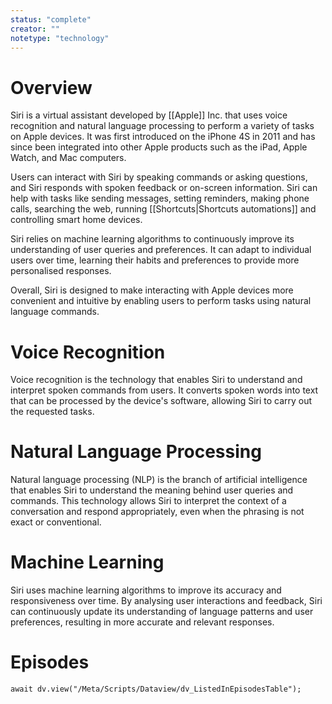 ```yaml
---
status: "complete"
creator: ""
notetype: "technology"
---
```


# Overview
Siri is a virtual assistant developed by [[Apple]] Inc. that uses voice recognition and natural language processing to perform a variety of tasks on Apple devices. It was first introduced on the iPhone 4S in 2011 and has since been integrated into other Apple products such as the iPad, Apple Watch, and Mac computers.

Users can interact with Siri by speaking commands or asking questions, and Siri responds with spoken feedback or on-screen information. Siri can help with tasks like sending messages, setting reminders, making phone calls, searching the web, running [[Shortcuts|Shortcuts automations]] and controlling smart home devices.

Siri relies on machine learning algorithms to continuously improve its understanding of user queries and preferences. It can adapt to individual users over time, learning their habits and preferences to provide more personalised responses.

Overall, Siri is designed to make interacting with Apple devices more convenient and intuitive by enabling users to perform tasks using natural language commands.

# Voice Recognition
Voice recognition is the technology that enables Siri to understand and interpret spoken commands from users. It converts spoken words into text that can be processed by the device's software, allowing Siri to carry out the requested tasks.

# Natural Language Processing
Natural language processing (NLP) is the branch of artificial intelligence that enables Siri to understand the meaning behind user queries and commands. This technology allows Siri to interpret the context of a conversation and respond appropriately, even when the phrasing is not exact or conventional.

# Machine Learning
Siri uses machine learning algorithms to improve its accuracy and responsiveness over time. By analysing user interactions and feedback, Siri can continuously update its understanding of language patterns and user preferences, resulting in more accurate and relevant responses.

# Episodes
```dataviewjs
await dv.view("/Meta/Scripts/Dataview/dv_ListedInEpisodesTable");
```
